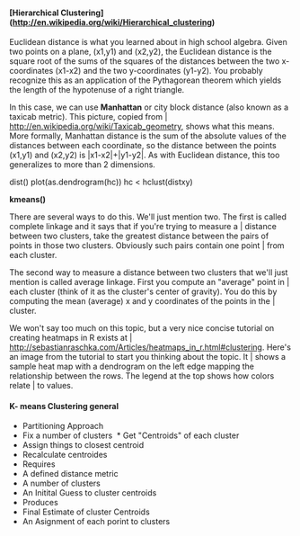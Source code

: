 #### [Hierarchical Clustering] (http://en.wikipedia.org/wiki/Hierarchical_clustering)


Euclidean distance is what you learned about in high school algebra. Given two points on a plane, (x1,y1) and (x2,y2), the Euclidean
distance is the square root of the sums of the squares of the distances between the two x-coordinates (x1-x2) and the two
y-coordinates (y1-y2). You probably recognize this as an application of the Pythagorean theorem which yields the length of the
 hypotenuse of a right triangle.

 In this case, we can use __Manhattan__ or city block distance (also known as a taxicab metric). This picture, copied from
| http://en.wikipedia.org/wiki/Taxicab_geometry, shows what this means. More formally, Manhattan distance is the sum of the absolute values of the distances between each coordinate, so the distance between the points (x1,y1) and (x2,y2) is |x1-x2|+|y1-y2|. As with Euclidean distance, this too generalizes to more than 2 dimensions.


dist()
plot(as.dendrogram(hc))
 hc < hclust(distxy)
 
__kmeans()__

 There are several ways to do this. We'll just mention two. The first is called complete linkage and it says that if you're trying to measure a
| distance between two clusters, take the greatest distance between the pairs of points in those two clusters. Obviously such pairs contain one point
| from each cluster.

The second way to measure a distance between two clusters that we'll just mention is called average linkage. First you compute an "average" point in
| each cluster (think of it as the cluster's center of gravity). You do this by computing the mean (average) x and y coordinates of the points in the
| cluster.

 We won't say too much on this topic, but a very nice concise tutorial on creating heatmaps in R exists at
| http://sebastianraschka.com/Articles/heatmaps_in_r.html#clustering. Here's an image from the tutorial to start you thinking about the topic. It
| shows a sample heat map with a dendrogram on the left edge mapping the relationship between the rows. The legend at the top shows how colors relate
| to values.

#### K- means Clustering general

 * Partitioning Approach
  * Fix a number of clusters
  * Get "Centroids" of each cluster
  * Assign things to closest centroid
  * Recalculate centroides
 * Requires
  * A defined distance metric
  * A number of clusters
  * An Initital Guess to cluster centroids
 * Produces
  * Final Estimate of cluster Centroids
  * An Asignment of each porint to clusters
  
